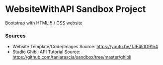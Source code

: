 # WebsiteWithAPI Sandbox Project 

Bootstrap with HTML 5 / CSS website 

### Sources

- Website Template/Code/Images Source: https://youtu.be/TJF4ldO91n4 
- Studio Ghibli API Tutorial Source: https://github.com/taniarascia/sandbox/tree/master/ghibli

